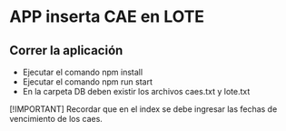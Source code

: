 # APP inserta CAE en LOTE

## Correr la aplicación
- Ejecutar el comando npm install
- Ejecutar el comando npm run start
- En la carpeta DB deben existir los archivos caes.txt y lote.txt

[!IMPORTANT] 
Recordar que en el index se debe ingresar las fechas de vencimiento de los caes.

